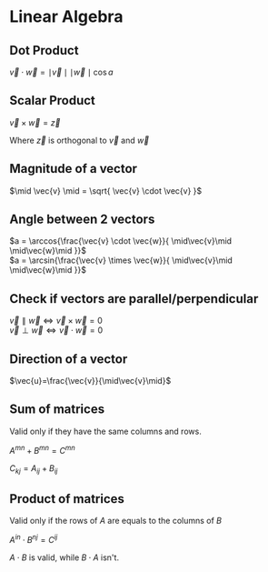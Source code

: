 # Linear Algebra

## Dot Product

$\vec{v} \cdot \vec{w} = \mid\vec{v}\mid \mid\vec{w}\mid\cos{a}$

## Scalar Product

$\vec{v} \times \vec{w} = \vec{z}$

Where $\vec{z}$ is orthogonal to $\vec{v}$ and $\vec{w}$

## Magnitude of a vector
$\mid \vec{v} \mid = \sqrt{ \vec{v} \cdot \vec{v} }$

## Angle between 2 vectors

$a = \arccos{\frac{\vec{v} \cdot \vec{w}}{ \mid\vec{v}\mid \mid\vec{w}\mid }}$<br>
$a = \arcsin{\frac{\vec{v} \times \vec{w}}{ \mid\vec{v}\mid \mid\vec{w}\mid }}$<br>

## Check if vectors are parallel/perpendicular

$\vec{v} \parallel \vec{w} \iff \vec{v} \times \vec{w}=0$<br>
$\vec{v} \perp \vec{w} \iff \vec{v} \cdot \vec{w}=0$

## Direction of a vector

$\vec{u}=\frac{\vec{v}}{\mid\vec{v}\mid}$

## Sum of matrices

Valid only if they have the same columns and rows.

$A^{mn}+B^{mn}=C^{mn}$

$C_{kj} = A_{ij} + B_{ij}$

## Product of matrices

Valid only if the rows of $A$ are equals to the columns of $B$

$A^{in} \cdot B^{nj} = C^{ij}$

$A \cdot B$ is valid, while $B \cdot A$ isn't.
